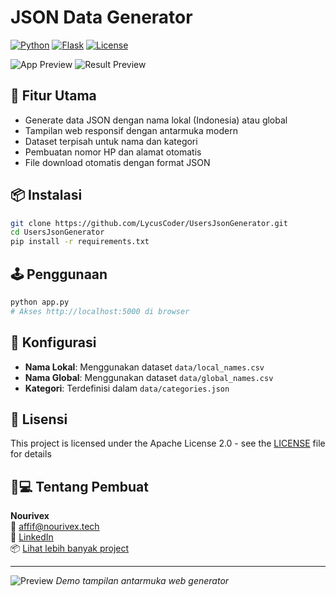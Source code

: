 # JSON Data Generator 
[![Python](https://img.shields.io/badge/Python-3.8%2B-blue)](https://python.org) 
[![Flask](https://img.shields.io/badge/Flask-2.3.2-green)](https://flask.palletsprojects.com) 
[![License](https://img.shields.io/badge/License-Apache_2.0-red)](LICENSE)

![App Preview](https://i.imgur.com/Kin2IwY.png)
![Result Preview](https://i.imgur.com/c32m8uj.png)

## 🚀 Fitur Utama
- Generate data JSON dengan nama lokal (Indonesia) atau global
- Tampilan web responsif dengan antarmuka modern
- Dataset terpisah untuk nama dan kategori
- Pembuatan nomor HP dan alamat otomatis
- File download otomatis dengan format JSON

## 📦 Instalasi
```bash
git clone https://github.com/LycusCoder/UsersJsonGenerator.git
cd UsersJsonGenerator
pip install -r requirements.txt
```

## 🕹️ Penggunaan
```bash
python app.py
# Akses http://localhost:5000 di browser
```

## 🔧 Konfigurasi
- **Nama Lokal**: Menggunakan dataset `data/local_names.csv`
- **Nama Global**: Menggunakan dataset `data/global_names.csv`
- **Kategori**: Terdefinisi dalam `data/categories.json`

## 📄 Lisensi
This project is licensed under the Apache License 2.0 - see the [LICENSE](LICENSE) file for details

## 🧑💻 Tentang Pembuat
**Nourivex**  
📧 [affif@nourivex.tech](mailto:affif@nourivex.tech)  
💼 [LinkedIn](https://linkedin.com/in/nourivex)  
📦 [Lihat lebih banyak project](https://github.com/nourivex)

---

![Preview](https://users-json-generator.vercel.app)
_Demo tampilan antarmuka web generator_
